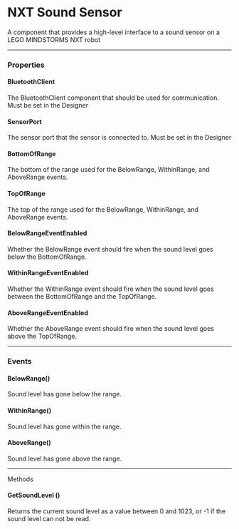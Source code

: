 # NXT Sound Sensor

A component that provides a high-level interface to a sound sensor on a LEGO MINDSTORMS NXT robot

---

### Properties

#### BluetoothClient

The BluetoothClient component that should be used for communication. Must be set in the Designer

#### SensorPort

The sensor port that the sensor is connected to. Must be set in the Designer

#### BottomOfRange

The bottom of the range used for the BelowRange, WithinRange, and AboveRange events.

#### TopOfRange

The top of the range used for the BelowRange, WithinRange, and AboveRange events.

#### BelowRangeEventEnabled

Whether the BelowRange event should fire when the sound level goes below the BottomOfRange.

#### WithinRangeEventEnabled

Whether the WithinRange event should fire when the sound level goes between the BottomOfRange and the TopOfRange.

#### AboveRangeEventEnabled

Whether the AboveRange event should fire when the sound level goes above the TopOfRange.

---

### Events

#### BelowRange()

Sound level has gone below the range.

#### WithinRange()

Sound level has gone within the range.

#### AboveRange()

Sound level has gone above the range.

---

Methods

#### GetSoundLevel ()

Returns the current sound level as a value between 0 and 1023, or -1 if the sound level can not be read.
